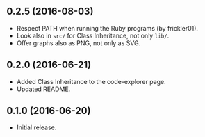<!-- -*- markdown -*- -->
## 0.2.5 (2016-08-03)

- Respect PATH when running the Ruby programs (by frickler01).
- Look also in `src/` for Class Inheritance, not only `lib/`.
- Offer graphs also as PNG, not only as SVG.

## 0.2.0 (2016-06-21)

- Added Class Inheritance to the code-explorer page.
- Updated README.

## 0.1.0 (2016-06-20)

- Initial release.
